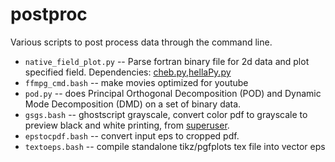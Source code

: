 postproc
========

Various scripts to post process data through the command line.

 * `native_field_plot.py` -- 
      Parse fortran binary file for 2d data and plot specified field.
      Dependencies: [cheb.py][1],[hellaPy.py][2]
 * `ffmpg_cmd.bash` -- make movies optimized for youtube
 * `pod.py` -- does Principal Orthogonal Decomposition (POD) and
               Dynamic Mode Decomposition (DMD) on a set of binary data.
 * `gsgs.bash` -- ghostscript grayscale, convert color pdf to grayscale
                  to preview black and white printing, from [superuser][3].
 * `epstocpdf.bash` -- convert input eps to cropped pdf.
 * `textoeps.bash` -- compile standalone tikz/pgfplots tex file into
                      vector eps

    

 [1]: https://github.com/hellabyte/algoPy
 [2]: https://github.com/hellabyte/hellaPy
 [3]: https://superuser.com/questions/104656/convert-a-pdf-to-greyscale-on-the-command-line-in-floss

